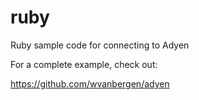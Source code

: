 ruby
====

Ruby sample code for connecting to Adyen

For a complete example, check out:

https://github.com/wvanbergen/adyen


